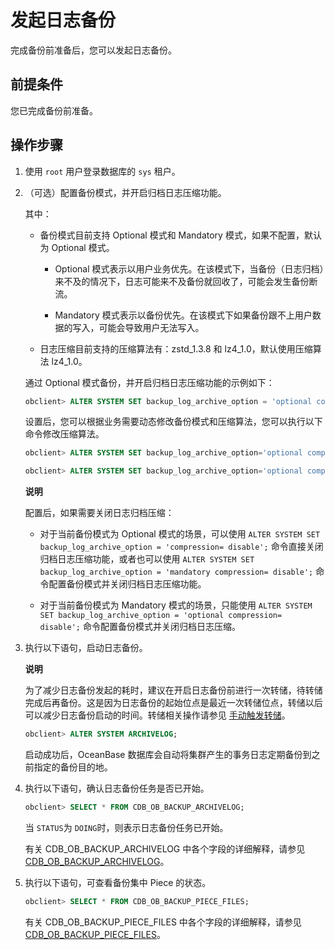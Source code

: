 发起日志备份 
===========================

完成备份前准备后，您可以发起日志备份。

前提条件 
-------------------------

您已完成备份前准备。

操作步骤 
-------------------------

1. 使用 `root` 用户登录数据库的 `sys` 租户。

   

2. （可选）配置备份模式，并开启归档日志压缩功能。

   其中：
   * 备份模式目前支持 Optional 模式和 Mandatory 模式，如果不配置，默认为 Optional 模式。

     * Optional 模式表示以用户业务优先。在该模式下，当备份（日志归档）来不及的情况下，日志可能来不及备份就回收了，可能会发生备份断流。

       
     
     * Mandatory 模式表示以备份优先。在该模式下如果备份跟不上用户数据的写入，可能会导致用户无法写入。

       
     

     
   
   * 日志压缩目前支持的压缩算法有：zstd_1.3.8 和 lz4_1.0，默认使用压缩算法 lz4_1.0。

     
   

   

   通过 Optional 模式备份，并开启归档日志压缩功能的示例如下：

   ```sql
   obclient> ALTER SYSTEM SET backup_log_archive_option = 'optional compression= enable';
   ```

   

   设置后，您可以根据业务需要动态修改备份模式和压缩算法，您可以执行以下命令修改压缩算法。

   ```sql
   obclient> ALTER SYSTEM SET backup_log_archive_option='optional compression= zstd_1.3.8';
   
   obclient> ALTER SYSTEM SET backup_log_archive_option='optional compression= lz4_1.0';
   ```

   
   **说明**

   

   配置后，如果需要关闭日志归档压缩：
   * 对于当前备份模式为 Optional 模式的场景，可以使用 `ALTER SYSTEM SET backup_log_archive_option = 'compression= disable';` 命令直接关闭归档日志压缩功能，或者也可以使用 `ALTER SYSTEM SET backup_log_archive_option = 'mandatory compression= disable';` 命令配置备份模式并关闭归档日志压缩功能。

     
   
   * 对于当前备份模式为 Mandatory 模式的场景，只能使用 `ALTER SYSTEM SET backup_log_archive_option = 'optional compression= disable';` 命令配置备份模式并关闭归档日志压缩。

     
   

   
   

3. 执行以下语句，启动日志备份。

   **说明**

   

   为了减少日志备份发起的耗时，建议在开启日志备份前进行一次转储，待转储完成后再备份。这是因为日志备份的起始位点是最近一次转储位点，转储以后可以减少日志备份启动的时间。转储相关操作请参见 [手动触发转储](../../../200.basic-database-management/500.manage-data-storage/100.minor-compaction-management/300.manually-trigger-a-minor-compaction.md)。

   ```sql
   obclient> ALTER SYSTEM ARCHIVELOG;
   ```

   

   启动成功后，OceanBase 数据库会自动将集群产生的事务日志定期备份到之前指定的备份目的地。
   

4. 执行以下语句，确认日志备份任务是否已开始。

   ```sql
   obclient> SELECT * FROM CDB_OB_BACKUP_ARCHIVELOG;
   ```

   

   当 `STATUS`为 `DOING`时，则表示日志备份任务已开始。

   有关 CDB_OB_BACKUP_ARCHIVELOG 中各个字段的详细解释，请参见 [CDB_OB_BACKUP_ARCHIVELOG](../600.backup-and-recovery-related-views.md)。
   

5. 执行以下语句，可查看备份集中 Piece 的状态。

   ```sql
   obclient> SELECT * FROM CDB_OB_BACKUP_PIECE_FILES;
   ```

   

   有关 CDB_OB_BACKUP_PIECE_FILES 中各个字段的详细解释，请参见 [CDB_OB_BACKUP_PIECE_FILES](../../../../1200.reference-guide/100.system-views/100.dictionary-views/4500.oceanbase-cdb_ob_backup_piece_files.md)。
   










